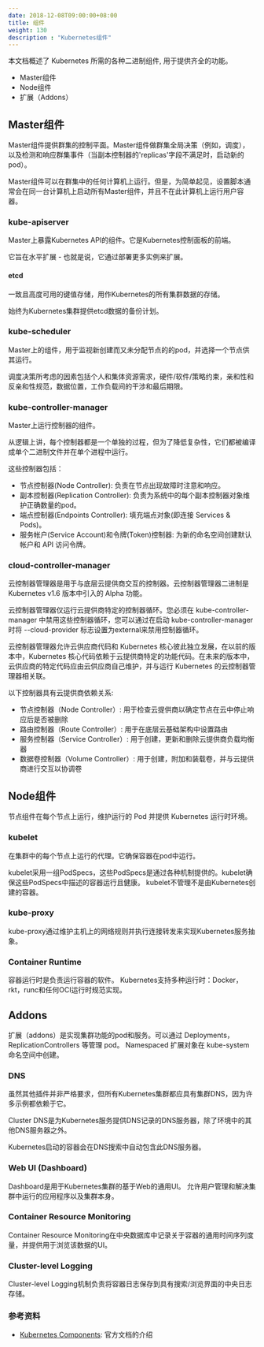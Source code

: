 ```yaml
---
date: 2018-12-08T09:00:00+08:00
title: 组件
weight: 130
description : "Kubernetes组件"
---
```


本文档概述了 Kubernetes 所需的各种二进制组件, 用于提供齐全的功能。

- Master组件
- Node组件
- 扩展（Addons）

## Master组件

Master组件提供群集的控制平面。Master组件做群集全局决策（例如，调度），以及检测和响应群集事件（当副本控制器的'replicas'字段不满足时，启动新的pod）。

Master组件可以在群集中的任何计算机上运行。但是，为简单起见，设置脚本通常会在同一台计算机上启动所有Master组件，并且不在此计算机上运行用户容器。

### kube-apiserver

Master上暴露Kubernetes API的组件。它是Kubernetes控制面板的前端。

它旨在水平扩展 - 也就是说，它通过部署更多实例来扩展。 

#### etcd

一致且高度可用的键值存储，用作Kubernetes的所有集群数据的存储。

始终为Kubernetes集群提供etcd数据的备份计划。

### kube-scheduler

Master上的组件，用于监视新创建而又未分配节点的的pod，并选择一个节点供其运行。

调度决策所考虑的因素包括个人和集体资源需求，硬件/软件/策略约束，亲和性和反亲和性规范，数据位置，工作负载间的干涉和最后期限。

### kube-controller-manager

Master上运行控制器的组件。

从逻辑上讲，每个控制器都是一个单独的过程，但为了降低复杂性，它们都被编译成单个二进制文件并在单个进程中运行。

这些控制器包括：

- 节点控制器(Node Controller): 负责在节点出现故障时注意和响应。
- 副本控制器(Replication Controller): 负责为系统中的每个副本控制器对象维护正确数量的pod。
- 端点控制器(Endpoints Controller): 填充端点对象(即连接 Services & Pods)。
- 服务帐户(Service Account)和令牌(Token)控制器: 为新的命名空间创建默认帐户和 API 访问令牌。

### cloud-controller-manager

云控制器管理器是用于与底层云提供商交互的控制器。云控制器管理器二进制是 Kubernetes v1.6 版本中引入的 Alpha 功能。

云控制器管理器仅运行云提供商特定的控制器循环。您必须在 kube-controller-manager 中禁用这些控制器循环，您可以通过在启动 kube-controller-manager 时将 --cloud-provider 标志设置为external来禁用控制器循环。

云控制器管理器允许云供应商代码和 Kubernetes 核心彼此独立发展，在以前的版本中，Kubernetes 核心代码依赖于云提供商特定的功能代码。在未来的版本中，云供应商的特定代码应由云供应商自己维护，并与运行 Kubernetes 的云控制器管理器相关联。

以下控制器具有云提供商依赖关系:

- 节点控制器（Node Controller）: 用于检查云提供商以确定节点在云中停止响应后是否被删除
- 路由控制器（Route Controller）: 用于在底层云基础架构中设置路由
- 服务控制器（Service Controller）: 用于创建，更新和删除云提供商负载均衡器
- 数据卷控制器（Volume Controller）: 用于创建，附加和装载卷，并与云提供商进行交互以协调卷

## Node组件

节点组件在每个节点上运行，维护运行的 Pod 并提供 Kubernetes 运行时环境。

### kubelet

在集群中的每个节点上运行的代理。它确保容器在pod中运行。

kubelet采用一组PodSpecs，这些PodSpecs是通过各种机制提供的。kubelet确保这些PodSpecs中描述的容器运行且健康。 kubelet不管理不是由Kubernetes创建的容器。

### kube-proxy

kube-proxy通过维护主机上的网络规则并执行连接转发来实现Kubernetes服务抽象。

### Container Runtime

容器运行时是负责运行容器的软件。 Kubernetes支持多种运行时：Docker，rkt，runc和任何OCI运行时规范实现。

## Addons

扩展（addons）是实现集群功能的pod和服务。可以通过 Deployments，ReplicationControllers 等管理 pod。 Namespaced 扩展对象在 kube-system 命名空间中创建。

### DNS

虽然其他插件并非严格要求，但所有Kubernetes集群都应具有集群DNS，因为许多示例都依赖于它。

Cluster DNS是为Kubernetes服务提供DNS记录的DNS服务器，除了环境中的其他DNS服务器之外。

Kubernetes启动的容器会在DNS搜索中自动包含此DNS服务器。

### Web UI (Dashboard)

Dashboard是用于Kubernetes集群的基于Web的通用UI。 允许用户管理和解决集群中运行的应用程序以及集群本身。

### Container Resource Monitoring

Container Resource Monitoring在中央数据库中记录关于容器的通用时间序列度量，并提供用于浏览该数据的UI。

### Cluster-level Logging

Cluster-level Logging机制负责将容器日志保存到具有搜索/浏览界面的中央日志存储。

### 参考资料

- [Kubernetes Components](https://kubernetes.io/docs/concepts/overview/components/): 官方文档的介绍

